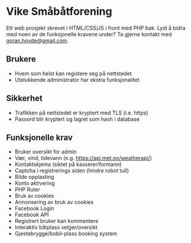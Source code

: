 # Vike Småbåtforening
Ett web prosjekt skrevet i HTML/CSS/JS i front med PHP bak.
Lyst å bidra med noen av de funksjonelle kravene under? Ta gjerne kontakt med goran.hovde@gmail.com.

## Brukere
- Hvem som helst kan registere seg på nettstedet
- Utelukkende administrator har ekstra funksjonalitet

## Sikkerhet
- Trafikken på nettstedet er kryptert med TLS (i.e. https)
- Passord blir kryptert og lagret som hash i database

## Funksjonelle krav
- Bruker oversikt for admin
- Vær, vind, tidevann (e.g. https://api.met.no/weatherapi/)
- Kontaktskjema (siktet på kasserer/formann)
- Captcha i registrerings siden (hindre robot tull)
- Bilde opplasting
- Konto aktivering
- PHP Ruter
- Bruk av cookies
- Annonsering av bruk av cookies
- Facebook Login
- Facebook API
- Registrert bruker kan kommentere
- Interaktiv båtplass velger/oversikt
- Gjestebrygge/bobil-plass booking system
